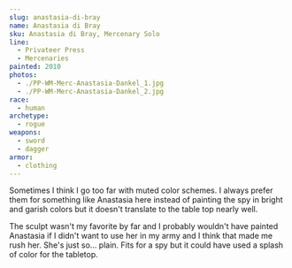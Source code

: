 ```yaml
---
slug: anastasia-di-bray
name: Anastasia di Bray
sku: Anastasia di Bray, Mercenary Solo
line:
  - Privateer Press
  - Mercenaries
painted: 2010
photos:
  - ./PP-WM-Merc-Anastasia-Dankel_1.jpg
  - ./PP-WM-Merc-Anastasia-Dankel_2.jpg
race:
  - human
archetype:
  - rogue
weapons:
  - sword
  - dagger
armor:
  - clothing
---
```


Sometimes I think I go too far with muted color schemes. I always prefer them for something like Anastasia here instead of painting the spy in bright and garish colors but it doesn't translate to the table top nearly well.

The sculpt wasn't my favorite by far and I probably wouldn't have painted Anastasia if I didn't want to use her in my army and I think that made me rush her. She's just so... plain. Fits for a spy but it could have used a splash of color for the tabletop.
